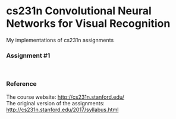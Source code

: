 # cs231n Convolutional Neural Networks for Visual Recognition
My implementations of cs231n assignments  


### Assignment #1

<br>

### Reference
The course website: http://cs231n.stanford.edu/  
The original version of the assignments: http://cs231n.stanford.edu/2017/syllabus.html